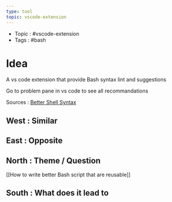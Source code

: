 ```yaml
---
type: tool
topic: vscode-extension
---
```

- Topic : #vscode-extension 
- Tags : #bash 

# Idea


A vs code extension that provide Bash syntax lint and suggestions

Go to problem pane in vs code to see all recommandations


Sources : [Better Shell Syntax](https://marketplace.visualstudio.com/items?itemName=jeff-hykin.better-shellscript-syntax)

## West : Similar

## East : Opposite

## North : Theme / Question

[[How to write better Bash script that are reusable]]

## South : What does it lead to

